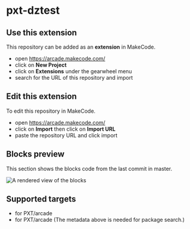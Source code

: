 # pxt-dztest



## Use this extension

This repository can be added as an **extension** in MakeCode.

* open https://arcade.makecode.com/
* click on **New Project**
* click on **Extensions** under the gearwheel menu
* search for the URL of this repository and import

## Edit this extension

To edit this repository in MakeCode.

* open https://arcade.makecode.com/
* click on **Import** then click on **Import URL**
* paste the repository URL and click import

## Blocks preview

This section shows the blocks code from the last commit in master.

![A rendered view of the blocks](https://raw.github.com/darzu/pxt-dztest/blob/master/.makecode/blocks.png)

## Supported targets

* for PXT/arcade
* for PXT/arcade
(The metadata above is needed for package search.)

